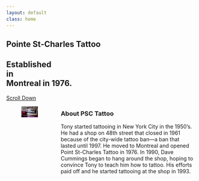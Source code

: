 ```yaml
---
layout: default
class: home
---
```


<section class="hero is-main is-fullheight">
  <div class="hero-body">
    <div class="container has-text-centered sign">
      <h1 class="title">Pointe St-Charles Tattoo</h1>
      <h2 class="subtitle">Established<br>in<br> Montreal in 1976.</h2>
    </div>
  </div>
  <div class="hero-foot">
    <div class="container has-text-centered">
    <a href="" class="has-text-white-ter is-uppercase">Scroll Down<br>
    <span class="icon">
      <i class="fas fa-arrow-down"></i>
    </span>
    </a>
    </div>
  </div>
</section>
<section class="section has-background-grey-dark">
  <div class="container">
    <div class="columns is-variable is-8">
      <div class="column is-two-fifths">
        <figure class="image">
          <img src="/assets/images/home/banner03.jpg" />
        </figure>
      </div>
      <div class="column">
        <h3 class="title is-3 has-text-weight-bold has-text-white-ter is-spaced">About PSC Tattoo</h3>
      <p class="has-text-white is-size-4">Tony started tattooing in New York City in the 1950&rsquo;s. He had a shop on 48th street that closed in 1961 because of the city-wide tattoo ban&mdash;a ban that lasted until 1997. He moved to Montreal and opened Point St-Charles Tattoo in 1976. In 1990, Dave Cummings began to hang around the shop, hoping to convince Tony to teach him how to tattoo. His efforts paid off and he started tattooing at the shop in 1993.</p>
      </div>
    </div>
  </div>
</section>
